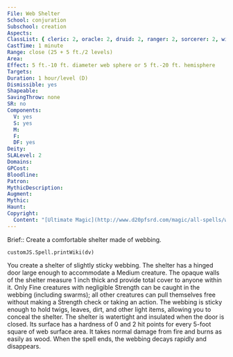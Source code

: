 ```yaml
---
File: Web Shelter
School: conjuration
Subschool: creation
Aspects: 
ClassList: { cleric: 2, oracle: 2, druid: 2, ranger: 2, sorcerer: 2, wizard: 2, summoner: 2, unchained summoner: 2, witch: 2, shaman: 2 }
CastTime: 1 minute
Range: close (25 + 5 ft./2 levels)
Area: 
Effect: 5 ft.-10 ft. diameter web sphere or 5 ft.-20 ft. hemisphere
Targets: 
Duration: 1 hour/level (D)
Dismissible: yes
Shapeable: 
SavingThrow: none
SR: no
Components:
  V: yes
  S: yes
  M: 
  F: 
  DF: yes
Deity: 
SLALevel: 2
Domains: 
GPCost: 
Bloodline: 
Patron: 
MythicDescription: 
Augment: 
Mythic: 
Haunt: 
Copyright:
  Content: "[Ultimate Magic](http://www.d20pfsrd.com/magic/all-spells/w/web-shelter)"
---
```

Brief:: Create a comfortable shelter made of webbing.

```dataviewjs
customJS.Spell.printWiki(dv)
```

You create a shelter of slightly sticky webbing. The shelter has a hinged door large enough to accommodate a Medium creature. The opaque walls of the shelter measure 1 inch thick and provide total cover to anyone within it.  Only Fine creatures with negligible Strength can be caught in the webbing (including swarms); all other creatures can pull themselves free without making a Strength check or taking an action. The webbing is sticky enough to hold twigs, leaves, dirt, and other light items, allowing you to conceal the shelter. The shelter is watertight and insulated when the door is closed. Its surface has a hardness of 0 and 2 hit points for every 5-foot square of web surface area. It takes normal damage from fire and burns as easily as wood. When the spell ends, the webbing decays rapidly and disappears.
